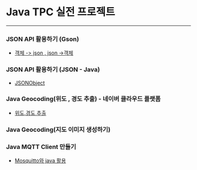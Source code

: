 # Java TPC 실전 프로젝트

************
### JSON API 활용하기 (Gson)


- [객체 -> json , json ->객체](리드미/Gson.md)


### JSON API 활용하기 (JSON - Java)

- [JSONObject](리드미/JSON.md)


### Java Geocoding(위도 , 경도 추출) - 네이버 클라우드 플랫폼

- [위도,경도 추출](src/main/java/map/map.md)


### Java Geocoding(지도 이미지 생성하기)

### Java MQTT Client 만들기 
- [Mosquitto와 java 활용](리드미/MQTT.md)